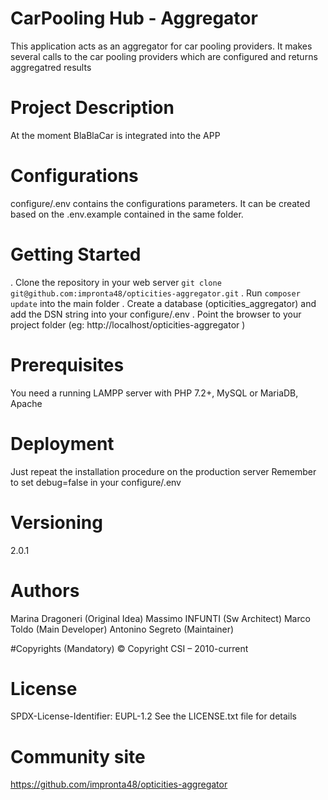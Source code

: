 # CarPooling Hub - Aggregator

This application acts as an aggregator for car pooling providers. It makes several calls to the car pooling providers which are configured and returns aggregatred results

# Project Description

At the moment BlaBlaCar is integrated into the APP

# Configurations

configure/.env contains the configurations parameters. It can be created based on the .env.example contained in the same folder.

# Getting Started

. Clone the repository in your web server
    ```
        git clone git@github.com:impronta48/opticities-aggregator.git
    ```
. Run ``` composer update ``` into the main folder
. Create a database (opticities_aggregator) and add the DSN string into your configure/.env
. Point the browser to your project folder (eg: http://localhost/opticities-aggregator )

# Prerequisites

You need a running LAMPP server with PHP 7.2+, MySQL or MariaDB, Apache

# Deployment

Just repeat the installation procedure on the production server
Remember to set debug=false in your configure/.env

# Versioning

2.0.1

# Authors

Marina Dragoneri (Original Idea)
Massimo INFUNTI (Sw Architect)
Marco Toldo (Main Developer)
Antonino Segreto (Maintainer)

#Copyrights (Mandatory)
© Copyright CSI – 2010-current

# License

SPDX-License-Identifier: EUPL-1.2
See the LICENSE.txt file for details

# Community site

https://github.com/impronta48/opticities-aggregator